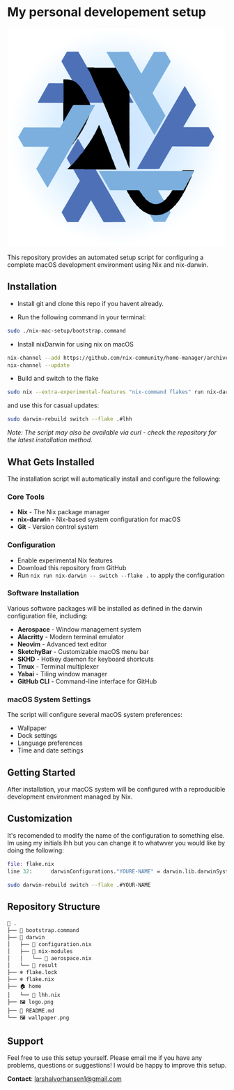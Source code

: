 # My personal developement setup

![nix-lambdasimLogo](logo.png "Lambda-nix")

This repository provides an automated setup script for configuring a complete macOS development environment using Nix and nix-darwin.

## Installation

- Install git and clone this repo if you havent already.

- Run the following command in your terminal:
```bash
sudo ./nix-mac-setup/bootstrap.command
```

- Install nixDarwin for using nix on macOS
```bash
nix-channel --add https://github.com/nix-community/home-manager/archive/release-23.05.tar.gz home-manager
nix-channel --update
```

- Build and switch to the flake
```bash
sudo nix --extra-experimental-features "nix-command flakes" run nix-darwin -- switch --flake ./nix-mac-setup
```

and use this for casual updates:
```bash
sudo darwin-rebuild switch --flake .#lhh
```

_Note: The script may also be available via curl - check the repository for the latest installation method._

## What Gets Installed

The installation script will automatically install and configure the following:

### Core Tools

- **Nix** - The Nix package manager
- **nix-darwin** - Nix-based system configuration for macOS
- **Git** - Version control system

### Configuration

- Enable experimental Nix features
- Download this repository from GitHub
- Run `nix run nix-darwin -- switch --flake .` to apply the configuration

### Software Installation

Various software packages will be installed as defined in the darwin configuration file, including:

- **Aerospace** - Window management system
- **Alacritty** - Modern terminal emulator
- **Neovim** - Advanced text editor
- **SketchyBar** - Customizable macOS menu bar
- **SKHD** - Hotkey daemon for keyboard shortcuts
- **Tmux** - Terminal multiplexer
- **Yabai** - Tiling window manager
- **GitHub CLI** - Command-line interface for GitHub

### macOS System Settings

The script will configure several macOS system preferences:

- Wallpaper
- Dock settings
- Language preferences
- Time and date settings

## Getting Started

After installation, your macOS system will be configured with a reproducible development environment managed by Nix.

## Customization

It's recomended to modify the name of the configuration to something else. Im using my initials lhh but you can change it to whatwver you would like by doing the following:
```nix
file: flake.nix
line 32:      darwinConfigurations."YOURE-NAME" = darwin.lib.darwinSystem {

```

```bash
sudo darwin-rebuild switch --flake .#YOUR-NAME
```

## Repository Structure

```
📁 .
├── 📄 bootstrap.command
├── 📁 darwin
│   ├── 📄 configuration.nix
│   ├── 📁 nix-modules
│   │   └── 📄 aerospace.nix
│   └── 📄 result
├── ❄️ flake.lock
├── ❄️ flake.nix
├── 🏠 home
│   └── 📄 lhh.nix
├── 🖼️ logo.png
├── 📘 README.md
└── 🖼️ wallpaper.png
```

## Support

Feel free to use this setup yourself. Please email me if you have any problems, questions or suggestions! 
I would be happy to improve this setup.

**Contact**: [larshalvorhansen1@gmail.com](mailto:larshalvorhansen1@gmail.com)
